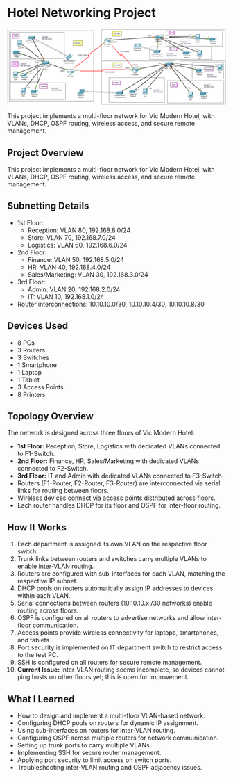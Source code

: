 # Hotel Networking Project

![Network Topology](topology.png)

This project implements a multi-floor network for Vic Modern Hotel, with VLANs, DHCP, OSPF routing, wireless access, and secure remote management.

## Project Overview

This project implements a multi-floor network for Vic Modern Hotel, with VLANs, DHCP, OSPF routing, wireless access, and secure remote management.

## Subnetting Details

* 1st Floor:
  * Reception: VLAN 80, 192.168.8.0/24
  * Store: VLAN 70, 192.168.7.0/24
  * Logistics: VLAN 60, 192.168.6.0/24
* 2nd Floor:
  * Finance: VLAN 50, 192.168.5.0/24
  * HR: VLAN 40, 192.168.4.0/24
  * Sales/Marketing: VLAN 30, 192.168.3.0/24
* 3rd Floor:
  * Admin: VLAN 20, 192.168.2.0/24
  * IT: VLAN 10, 192.168.1.0/24
* Router interconnections: 10.10.10.0/30, 10.10.10.4/30, 10.10.10.8/30

## Devices Used

* 8 PCs
* 3 Routers
* 3 Switches
* 1 Smartphone
* 1 Laptop
* 1 Tablet
* 3 Access Points
* 8 Printers

## Topology Overview

The network is designed across three floors of Vic Modern Hotel:
- **1st Floor:** Reception, Store, Logistics with dedicated VLANs connected to F1-Switch.
- **2nd Floor:** Finance, HR, Sales/Marketing with dedicated VLANs connected to F2-Switch.
- **3rd Floor:** IT and Admin with dedicated VLANs connected to F3-Switch.
- Routers (F1-Router, F2-Router, F3-Router) are interconnected via serial links for routing between floors.
- Wireless devices connect via access points distributed across floors.
- Each router handles DHCP for its floor and OSPF for inter-floor routing.

## How It Works

1. Each department is assigned its own VLAN on the respective floor switch.
2. Trunk links between routers and switches carry multiple VLANs to enable inter-VLAN routing.
3. Routers are configured with sub-interfaces for each VLAN, matching the respective IP subnet.
4. DHCP pools on routers automatically assign IP addresses to devices within each VLAN.
5. Serial connections between routers (10.10.10.x /30 networks) enable routing across floors.
6. OSPF is configured on all routers to advertise networks and allow inter-floor communication.
7. Access points provide wireless connectivity for laptops, smartphones, and tablets.
8. Port security is implemented on IT department switch to restrict access to the test PC.
9. SSH is configured on all routers for secure remote management.
10. **Current Issue:** Inter-VLAN routing seems incomplete, so devices cannot ping hosts on other floors yet; this is open for improvement.

## What I Learned

* How to design and implement a multi-floor VLAN-based network.
* Configuring DHCP pools on routers for dynamic IP assignment.
* Using sub-interfaces on routers for inter-VLAN routing.
* Configuring OSPF across multiple routers for network communication.
* Setting up trunk ports to carry multiple VLANs.
* Implementing SSH for secure router management.
* Applying port security to limit access on switch ports.
* Troubleshooting inter-VLAN routing and OSPF adjacency issues.

